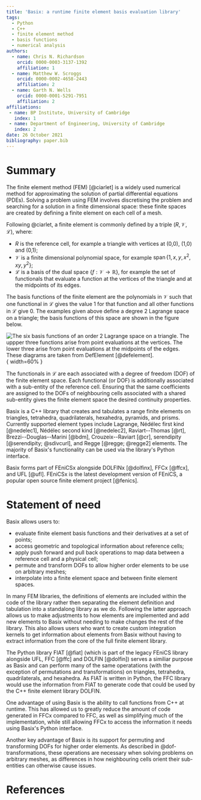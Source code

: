 ```yaml
---
title: 'Basix: a runtime finite element basis evaluation library'
tags:
  - Python
  - C++
  - finite element method
  - basis functions
  - numerical analysis
authors:
  - name: Chris N. Richardson
    orcid: 0000-0003-3137-1392
    affiliation: 1
  - name: Matthew W. Scroggs
    orcid: 0000-0002-4658-2443
    affiliation: 2
  - name: Garth N. Wells
    orcid: 0000-0001-5291-7951
    affiliation: 2
affiliations:
 - name: BP Institute, University of Cambridge
   index: 1
 - name: Department of Engineering, University of Cambridge
   index: 2
date: 26 October 2021
bibliography: paper.bib
---
```


# Summary

The finite element method (FEM) [@ciarlet] is a widely used numerical method for approximating the solution of
partial differential equations (PDEs). Solving a problem using FEM involves discretising the problem and
searching for a solution in a finite dimensional space: these finite spaces are created by defining a finite
element on each cell of a mesh.

Following @ciarlet, a finite element is commonly defined by a triple $(R, \mathcal{V}, \mathcal{L})$, where:

- $R$ is the reference cell, for example a triangle with vertices at (0,0), (1,0) and (0,1);
- $\mathcal{V}$ is a finite dimensional polynomial space, for example $\operatorname{span}\{1, x, y, x^2, xy, y^2\}$;
- $\mathcal{L}$ is a basis of the dual space $\{f:\mathcal{V}\to\mathbb{R}\}$, for example the set of functionals
  that evaluate a function at the vertices of the triangle and at the midpoints of its edges.

The basis functions of the finite element are the polynomials in $\mathcal{V}$ such that one functional in $\mathcal{L}$
gives the value 1 for that function and all other functions in $\mathcal{L}$ give 0.
The examples given above define a degree 2 Lagrange space on a triangle; the basis functions of this space are shown in
the figure below.

![The six basis functions of an order 2 Lagrange space on a triangle. The uppper three functions arise from
point evaluations at the vertices. The lower three arise from point evaluations at the midpoints of the
edges. These diagrams are taken from DefElement [@defelement].](basis-functions.png){ width=60% }

The functionals in $\mathcal{L}$ are each associated with a degree of freedom (DOF) of the finite element space.
Each functional (or DOF) is additionally associated with a sub-entity of the reference cell.
Ensuring that the same coefficients are assigned to the DOFs of neighbouring cells associated with a shared sub-entity
gives the finite element space the desired continuity properties.

Basix is a C++ library that creates and tabulates a range finite elements on triangles, tetrahedra, quadrilaterals,
hexahedra, pyramids, and prisms. Currently supported element types include
Lagrange, Nédélec first kind [@nedelec1], Nédélec second kind [@nedelec2], Raviart--Thomas [@rt],
Brezzi--Douglas--Marini [@bdm], Crouzeix--Raviart [@cr], serendipity [@serendipity; @sdivcurl],
and Regge [@regge; @regge2] elements. The majority of Basix's functionality can be used via the library's
Python interface.

Basix forms part of FEniCSx alongside DOLFINx [@dolfinx], FFCx [@ffcx], and UFL [@ufl].
FEniCSx is the latest development version of FEniCS, a popular open source finite element project [@fenics].

# Statement of need

Basix allows users to:

- evaluate finite element basis functions and their derivatives at a set of points;
- access geometric and topological information about reference cells;
- apply push forward and pull back operations to map data between a reference cell and a physical cell;
- permute and transform DOFs to allow higher order elements to be use on arbitrary meshes;
- interpolate into a finite element space and between finite element spaces.

In many FEM libraries, the definitions of elements are included within the code of the library rather
then separating the element definition and tabulation into a standalong library as we do. Following
the latter approach allows us to make adjustments to how elements are implemented and add new elements to Basix
without needing to make changes the rest of the library. This also allows users who want to create custom
integration kernels to get information about elements from Basix without having to extract information from the
core of the full finite element library.

The Python library FIAT [@fiat] (which is part of the legacy FEniCS library alongside UFL, FFC [@ffc] and DOLFIN [@dolfin])
serves a similiar purpose as Basix and
can perform many of the same operatations (with the exception of permutations and transformations) on triangles, tetrahedra,
quadrilaterals, and hexahedra. As FIAT is written in Python, the FFC library would use the information from FIAT to generate
code that could be used by the C++ finite element library DOLFIN.

One advantage of using Basix is the ability to call functions from C++ at runtime. This has allowed us to greatly reduce the
amount of code generated in FFCx compared to FFC, as well as simplifying much of the implementation, while still allowing FFCx
to access the information it needs using Basix's Python interface.

Another key advantage of Basix is its support for permuting and transforming DOFs for higher order elements.
As described in @dof-transformations, these operations are necessary when solving problems on arbitrary meshes,
as differences in how neighbouring cells orient their sub-entities can otherwise cause issues.

# References

